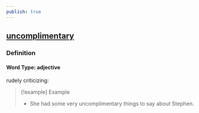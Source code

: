 ```yaml
---
publish: true
---
```


## [uncomplimentary](https://dictionary.cambridge.org/dictionary/english/uncomplimentary)

### Definition
#### Word Type: adjective
rudely criticizing:

>[!example] Example
> - She had some very uncomplimentary things to say about Stephen.
